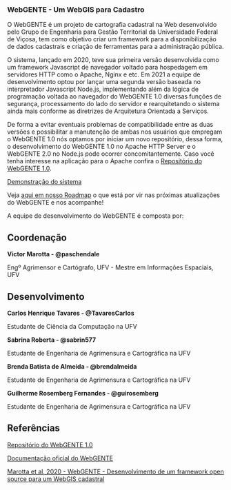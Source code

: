 ### WebGENTE - Um WebGIS para Cadastro

O WebGENTE é um projeto de cartografia cadastral na Web desenvolvido pelo Grupo de Engenharia para Gestão Territorial da Universidade Federal de Viçosa, tem como objetivo criar um framework para a disponibilização de dados cadastrais e criação de ferramentas para a administração pública.

O sistema, lançado em 2020, teve sua primeira versão desenvolvida como um framework Javascript de navegador voltado para hospedagem em servidores HTTP como o Apache, Nginx e etc. Em 2021 a equipe de desenvolvimento optou por lançar uma segunda versão baseada no interpretador Javascript Node.js, implementando além da lógica de programação voltada ao navegador do WebGENTE 1.0 diversas funções de segurança, processamento do lado do servidor e rearquitetando o sistema ainda mais conforme as diretrizes de Arquitetura Orientada a Serviços.

De forma a evitar eventuais problemas de compatibilidade entre as duas versões e possibilitar a manutenção de ambas nos usuários que empregam o WebGENTE 1.0 nós optamos por iniciar um novo repositório, dessa forma, o desenvolvimento do WebGENTE 1.0 no Apache HTTP Server e o WebGENTE 2.0 no Node.js pode ocorrer concomitantemente. Caso você tenha interesse na aplicação para o Apache confira o [Repositório do WebGENTE 1.0](https://github.com/paschendale/webgente).

[Demonstração do sistema](https://webgente.genteufv.com.br/)

Veja [aqui em nosso Roadmap](https://trello.com/b/m0kp6VkF) o que está por vir nas próximas atualizações do WebGENTE e nos acompanhe!

A equipe de desenvolvimento do WebGENTE é composta por:

## Coordenação
**Victor Marotta - @paschendale**

Engº Agrimensor e Cartógrafo, UFV - Mestre em Informações Espaciais, UFV

## Desenvolvimento
**Carlos Henrique Tavares - @TavaresCarlos**

Estudante de Ciência da Computação na UFV

**Sabrina Roberta - @sabrin577**

Estudante de Engenharia de Agrimensura e Cartográfica na UFV

**Brenda Batista de Almeida - @brendalmeida**

Estudante de Engenharia de Agrimensura e Cartográfica na UFV

**Guilherme Rosemberg Fernandes - @guirosemberg**

Estudante de Engenharia de Agrimensura e Cartográfica na UFV

## Referências

[Repositório do WebGENTE 1.0](https://github.com/paschendale/webgente)

[Documentação oficial do WebGENTE](https://www.genteufv.com.br/webgente)

[Marotta et al, 2020 - WebGENTE - Desenvolvimento de um framework open source para um WebGIS cadastral](https://www.researchgate.net/publication/344570062_WEBGENTE_DESENVOLVIMENTO_DE_UM_FRAMEWORK_OPEN_SOURCE_PARA_UM_WEBGIS_CADASTRAL)

